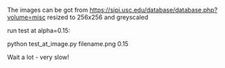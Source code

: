 The images can be got from
https://sipi.usc.edu/database/database.php?volume=misc
resized to 256x256 and greyscaled

run test at alpha=0.15:

python test_at_image.py filename.png 0.15

Wait a lot - very slow!

